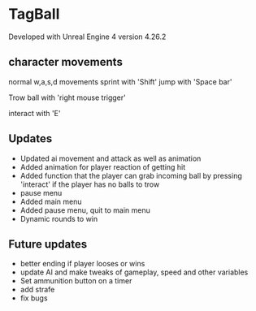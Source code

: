 # TagBall

Developed with Unreal Engine 4 version 4.26.2

## character movements
normal w,a,s,d movements 
sprint with 'Shift'
jump with 'Space bar'

Trow ball with 'right mouse trigger'

interact with 'E'

## Updates
- Updated ai movement and attack as well as animation
- Added animation for player reaction of getting hit
- Added function that the player can grab incoming ball by pressing 'interact' if the player has no balls to trow
- pause menu
- Added main menu
- Added pause menu, quit to main menu
- Dynamic rounds to win

## Future updates
- better ending if player looses or wins
- update AI and make tweaks of gameplay, speed and other variables
- Set ammunition button on a timer
- add strafe
- fix bugs

